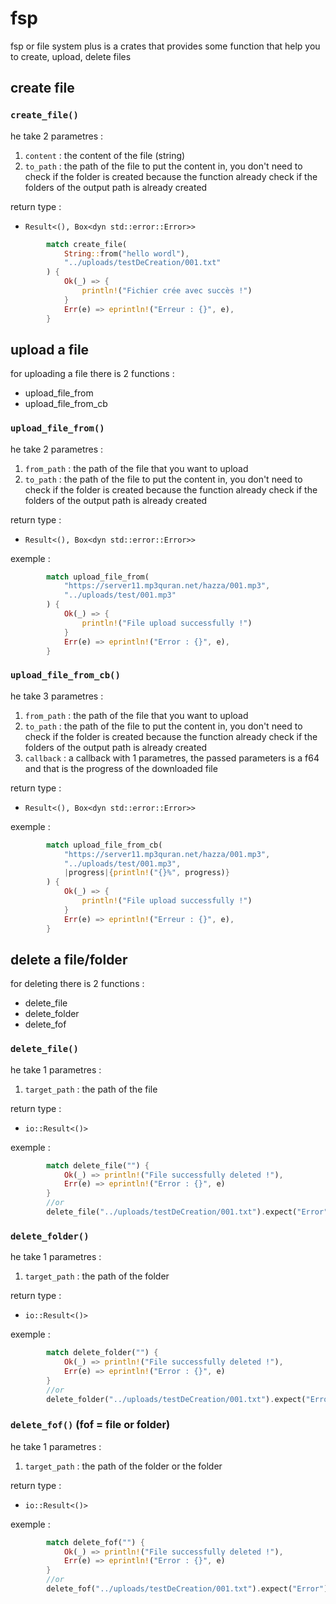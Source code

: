 # fsp

fsp or file system plus is a crates that provides some function that help you to create, upload, delete files

## create file

### `create_file()`

he take 2 parametres :

1. `content` : the content of the file (string)
2. `to_path` : the path of the file to put the content in, you don't need to check if the folder is created because the function already check if  the folders of the output path is already created

return type :

* `Result<(), Box<dyn std::error::Error>>`

```rust
        match create_file(
            String::from("hello wordl"),
            "../uploads/testDeCreation/001.txt"
        ) {
            Ok(_) => {
                println!("Fichier crée avec succès !")
            }
            Err(e) => eprintln!("Erreur : {}", e),
        }
```

## upload a file

for uploading a file there is 2 functions :

- upload_file_from
- upload_file_from_cb

### `upload_file_from()`

he take 2 parametres :

1. `from_path` : the path of the file that you want to upload
2. `to_path` : the path of the file to put the content in, you don't need to check if the folder is created because the function already check if  the folders of the output path is already created

return type :

* `Result<(), Box<dyn std::error::Error>>`

exemple :

```rust
        match upload_file_from(
            "https://server11.mp3quran.net/hazza/001.mp3",
            "../uploads/test/001.mp3"
        ) {
            Ok(_) => {
                println!("File upload successfully !")
            }
            Err(e) => eprintln!("Error : {}", e),
        }
```

### `upload_file_from_cb()`

he take 3 parametres :

1. `from_path` : the path of the file that you want to upload
2. `to_path` : the path of the file to put the content in, you don't need to check if the folder is created because the function already check if  the folders of the output path is already created
3. `callback` : a callback with 1 parametres, the passed parameters is a f64 and that is the progress of the downloaded file

return type :

* `Result<(), Box<dyn std::error::Error>>`

exemple :

```rust
        match upload_file_from_cb(
            "https://server11.mp3quran.net/hazza/001.mp3",
            "../uploads/test/001.mp3",
            |progress|{println!("{}%", progress)}
        ) {
            Ok(_) => {
                println!("File upload successfully !")
            }
            Err(e) => eprintln!("Erreur : {}", e),
        }
```

## delete a file/folder

for deleting there is 2 functions :

- delete_file
- delete_folder
- delete_fof

### `delete_file()`

he take 1 parametres :

1. `target_path` : the path of the file

return type :

* `io::Result<()>`

exemple :

```rust
        match delete_file("") {
            Ok(_) => println!("File successfully deleted !"), 
            Err(e) => eprintln!("Error : {}", e) 
        }
        //or
        delete_file("../uploads/testDeCreation/001.txt").expect("Error");
```

### `delete_folder()`

he take 1 parametres :

1. `target_path` : the path of the folder

return type :

* `io::Result<()>`

exemple :

```rust
        match delete_folder("") {
            Ok(_) => println!("File successfully deleted !"), 
            Err(e) => eprintln!("Error : {}", e) 
        }
        //or
        delete_folder("../uploads/testDeCreation/001.txt").expect("Error");
```

### `delete_fof()` (fof = file or folder)

he take 1 parametres :

1. `target_path` : the path of the folder or the folder

return type :

* `io::Result<()>`

exemple :

```rust
        match delete_fof("") {
            Ok(_) => println!("File successfully deleted !"), 
            Err(e) => eprintln!("Error : {}", e) 
        }
        //or
        delete_fof("../uploads/testDeCreation/001.txt").expect("Error");
```
